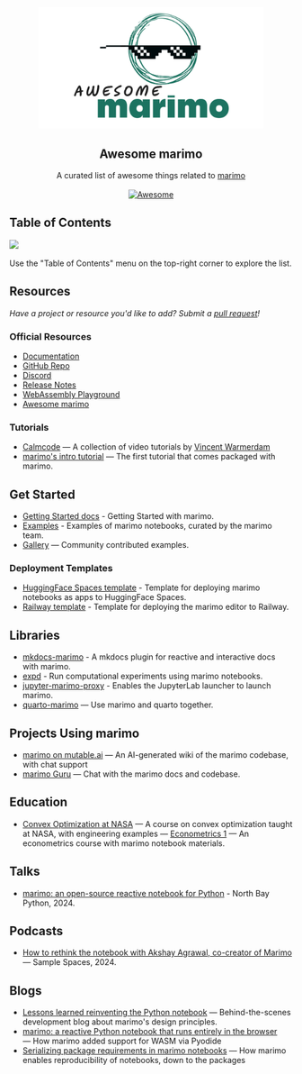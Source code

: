 <!--lint disable awesome-heading awesome-toc -->

<p align="center">
  <img width="400" src="./assets/logo.png" alt="logo of awesome-marimo repository">
</p>

<h2 align='center'>Awesome marimo</h2>

<p align='center'>
A curated list of awesome things related to <a href='https://github.com/marimo-team/marimo'>marimo</a>
<br><br>

<a href='https://github.com/marimo-team/awesome-marimo'>
<img src='https://awesome.re/badge-flat2.svg' alt='Awesome'>
</a>
</p>

## Table of Contents

<img src="https://user-images.githubusercontent.com/11247099/112722104-819b8a80-8f42-11eb-82f5-dfc2dd5d8a77.png" height="32" />

Use the "Table of Contents" menu on the top-right corner to explore the list.

## Resources

_Have a project or resource you'd like to add? Submit a [pull request](https://github.com/marimo-team/awesome-marimo/pulls)!_ 

### Official Resources

- [Documentation](https://docs.marimo.io/)
- [GitHub Repo](https://github.com/marimo-team/marimo)
- [Discord](https://marimo.io/discord)
- [Release Notes](https://github.com/marimo-team/marimo/releases)
- [WebAssembly Playground](https://marimo.app)
- [Awesome marimo](https://githubg.com/marimo-team/awesome-marimo)

### Tutorials

- [Calmcode](https://calmcode.io/course/marimo/introduction) — A collection of video tutorials by [Vincent Warmerdam](https://x.com/fishnets88?ref_src=twsrc%5Egoogle%7Ctwcamp%5Eserp%7Ctwgr%5Eauthor)
- [marimo's intro tutorial](https://marimo.app/?slug=c7h6pz) — The first tutorial that comes packaged with marimo.

## Get Started

- [Getting Started docs](https://docs.marimo.io/getting_started/index.html) - Getting Started with marimo.
- [Examples](https://github.com/marimo-team/marimo/tree/main/examples) - Examples of marimo notebooks, curated by the marimo team.
- [Gallery](https://marimo.io/gallery) — Community contributed examples.

### Deployment Templates

- [HuggingFace Spaces template](https://huggingface.co/spaces/marimo-team/marimo-app-template/tree/main) - Template for deploying marimo notebooks as apps to HuggingFace Spaces.
- [Railway template](https://railway.app/template/iX6puU?referralCode=WdmHYp) - Template for deploying the marimo editor to Railway.

## Libraries

- [mkdocs-marimo](https://github.com/marimo-team/mkdocs-marimo) - A mkdocs plugin for reactive and interactive docs with marimo.
- [expd](https://github.com/marimo-team/expd) - Run computational experiments using marimo notebooks.
- [jupyter-marimo-proxy](https://github.com/jyio/jupyter-marimo-proxy) - Enables the JupyterLab launcher to launch marimo.
- [quarto-marimo](https://github.com/dmadisetti/quarto-marimo) — Use marimo and quarto together.

## Projects Using marimo

- [marimo on mutable.ai](https://mutable.ai/marimo-team/marimo) — An AI-generated wiki of the marimo codebase, with chat support
- [marimo Guru](https://gurubase.io/g/marimo) — Chat with the marimo docs and codebase.

## Education

- [Convex Optimization at NASA](https://www.cvxgrp.org/nasa/) — A course on convex optimization taught at NASA, with engineering examples
— [Econometrics 1](https://rgouveiamendes.org/teaching/iscte-iul/econometrics-i/) — An econometrics course with marimo notebook materials.

## Talks

- [marimo: an open-source reactive notebook for Python](https://www.youtube.com/watch?v=9R2cQygaoxQ) - North Bay Python, 2024.

## Podcasts

- [How to rethink the notebook with Akshay Agrawal, co-creator of Marimo](https://www.youtube.com/watch?v=srQ3ESat6u4) — Sample Spaces, 2024.

## Blogs

- [Lessons learned reinventing the Python notebook](https://marimo.io/blog/lessons-learned) — Behind-the-scenes development blog about marimo's design principles.
- [marimo: a reactive Python notebook that runs entirely in the browser](https://blog.pyodide.org/posts/marimo/) — How marimo added support for WASM via Pyodide
- [Serializing package requirements in marimo notebooks](https://marimo.io/blog/sandboxed-notebooks) — How marimo enables reproducibility of notebooks, down to the packages
